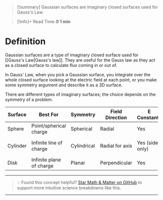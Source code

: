 
> [!summary]
Gaussian surfaces are imaginary closed surfaces used for Gauss's Law.

>[!info]+ Read Time
**⏱ 1 min**

# Definition 
Gaussian surfaces are a type of imaginary closed surface used for [[Gauss's Law|Gauss's law]]. They are useful for the Gauss law as they act as a closed surface to calculate flux coming in or out of.

In Gauss' Law, when you pick a Gaussian surface, you integrate over the whole closed surface looking at the electric field at each point, or you make some symmetry argument and describe it as a 3D surface.

There are different types of imaginary surfaces; the choice depends on the symmetry of a problem. 

| Surface  | Best For                 | Symmetry    | Field Direction | E Constant?     | Example           |
| -------- | ------------------------ | ----------- | --------------- | --------------- | ----------------- |
| Sphere   | Point/spherical charge   | Spherical   | Radial          | Yes             | Point charge      |
| Cylinder | Infinite line of charge  | Cylindrical | Radial for axis | Yes (side only) | Long charged wire |
| Disk     | Infinite plane of charge | Planar      | Perpendicular   | Yes             | Charged sheet     |


---

> 💡 Found this concept helpful? [Star Math & Matter on GitHub](https://github.com/rajeevphysics/Obsidian-MathMatter) to support more intuitive science breakdowns like this.

---
